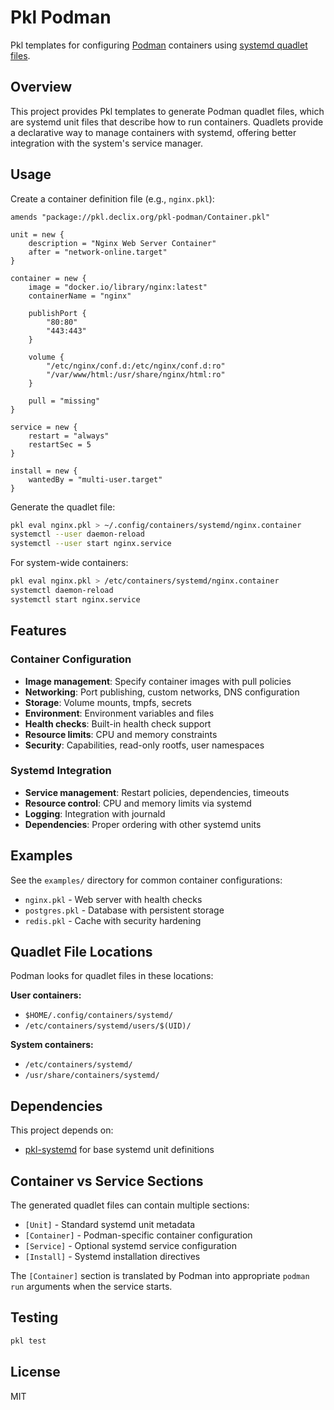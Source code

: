 # Pkl Podman

Pkl templates for configuring [Podman](https://podman.io/) containers using [systemd quadlet files](https://docs.podman.io/en/latest/markdown/podman-systemd.unit.5.html).

## Overview

This project provides Pkl templates to generate Podman quadlet files, which are systemd unit files that describe how to run containers. Quadlets provide a declarative way to manage containers with systemd, offering better integration with the system's service manager.

## Usage

Create a container definition file (e.g., `nginx.pkl`):

```pkl
amends "package://pkl.declix.org/pkl-podman/Container.pkl"

unit = new {
    description = "Nginx Web Server Container"
    after = "network-online.target"
}

container = new {
    image = "docker.io/library/nginx:latest"
    containerName = "nginx"
    
    publishPort {
        "80:80"
        "443:443"
    }
    
    volume {
        "/etc/nginx/conf.d:/etc/nginx/conf.d:ro"
        "/var/www/html:/usr/share/nginx/html:ro"
    }
    
    pull = "missing"
}

service = new {
    restart = "always"
    restartSec = 5
}

install = new {
    wantedBy = "multi-user.target"
}
```

Generate the quadlet file:

```bash
pkl eval nginx.pkl > ~/.config/containers/systemd/nginx.container
systemctl --user daemon-reload
systemctl --user start nginx.service
```

For system-wide containers:

```bash
pkl eval nginx.pkl > /etc/containers/systemd/nginx.container
systemctl daemon-reload
systemctl start nginx.service
```

## Features

### Container Configuration

- **Image management**: Specify container images with pull policies
- **Networking**: Port publishing, custom networks, DNS configuration
- **Storage**: Volume mounts, tmpfs, secrets
- **Environment**: Environment variables and files
- **Health checks**: Built-in health check support
- **Resource limits**: CPU and memory constraints
- **Security**: Capabilities, read-only rootfs, user namespaces

### Systemd Integration

- **Service management**: Restart policies, dependencies, timeouts
- **Resource control**: CPU and memory limits via systemd
- **Logging**: Integration with journald
- **Dependencies**: Proper ordering with other systemd units

## Examples

See the `examples/` directory for common container configurations:

- `nginx.pkl` - Web server with health checks
- `postgres.pkl` - Database with persistent storage
- `redis.pkl` - Cache with security hardening

## Quadlet File Locations

Podman looks for quadlet files in these locations:

**User containers:**
- `$HOME/.config/containers/systemd/`
- `/etc/containers/systemd/users/$(UID)/`

**System containers:**
- `/etc/containers/systemd/`
- `/usr/share/containers/systemd/`

## Dependencies

This project depends on:
- [pkl-systemd](https://github.com/declix/pkl-systemd) for base systemd unit definitions

## Container vs Service Sections

The generated quadlet files can contain multiple sections:

- `[Unit]` - Standard systemd unit metadata
- `[Container]` - Podman-specific container configuration
- `[Service]` - Optional systemd service configuration
- `[Install]` - Systemd installation directives

The `[Container]` section is translated by Podman into appropriate `podman run` arguments when the service starts.

## Testing

```bash
pkl test
```

## License

MIT